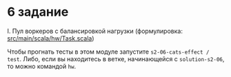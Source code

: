 # 6 задание

I. Пул воркеров с балансировкой нагрузки (формулировка: [src/main/scala/hw/Task.scala](src/main/scala/hw/Task.scala)) 

Чтобы прогнать тесты в этом модуле запустите `s2-06-cats-effect / test`.
Либо, если вы находитесь в ветке, начинающейся с `solution-s2-06`, то можно командой `hw`.